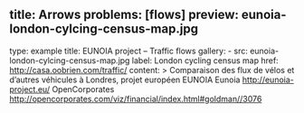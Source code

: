 title: Arrows
problems: [flows]
preview: eunoia-london-cylcing-census-map.jpg
---
type: example
title: EUNOIA project – Traffic flows
gallery: 
    - src: eunoia-london-cylcing-census-map.jpg
      label: London cycling census map 
      href: http://casa.oobrien.com/traffic/ 
content: >
    Comparaison des flux de vélos et d’autres véhicules à Londres, projet européen EUNOIA 
    Eunoia http://eunoia-project.eu/
    OpenCorporates http://opencorporates.com/viz/financial/index.html#goldman//3076

